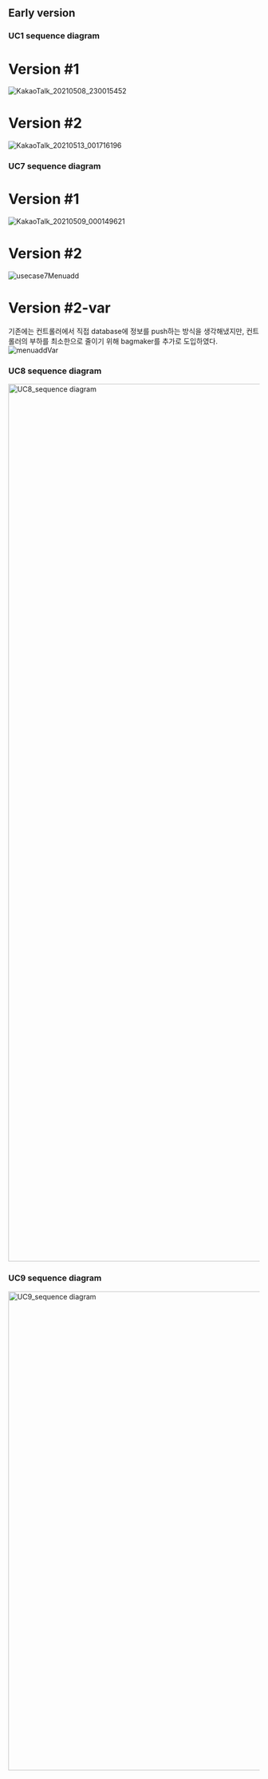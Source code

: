 ## Early version
### UC1 sequence diagram
# Version #1
![KakaoTalk_20210508_230015452](https://user-images.githubusercontent.com/29910793/118000645-f9056c00-b380-11eb-89c0-6dbb33c6a6b0.jpg)
# Version #2
![KakaoTalk_20210513_001716196](https://user-images.githubusercontent.com/29910793/118000710-06225b00-b381-11eb-82ac-1fc7d91646ab.jpg)

### UC7 sequence diagram
# Version #1
![KakaoTalk_20210509_000149621](https://user-images.githubusercontent.com/29910793/118000805-189c9480-b381-11eb-8ac2-baf2696fbc20.jpg)
# Version #2
![usecase7Menuadd](https://user-images.githubusercontent.com/29910793/118136635-49db9a00-b43f-11eb-86bc-4c4928a20809.jpg)

# Version #2-var
기존에는 컨트롤러에서 직접 database에 정보를 push하는 방식을 생각해냈지만, 컨트롤러의 부하를 최소한으로 줄이기 위해 bagmaker를 추가로 도입하였다.
![menuaddVar](https://user-images.githubusercontent.com/29910793/118141783-b73df980-b444-11eb-9f7e-1408b9d533ce.jpg)

### UC8 sequence diagram
<img width="1757" alt="UC8_sequence diagram" src="https://user-images.githubusercontent.com/29854638/117999888-43d2b400-b380-11eb-947d-0e08146b15b4.png">

### UC9 sequence diagram
<img width="959" alt="UC9_sequence diagram" src="https://user-images.githubusercontent.com/29854638/117999897-46cda480-b380-11eb-9d4e-7b181dd384df.png">

